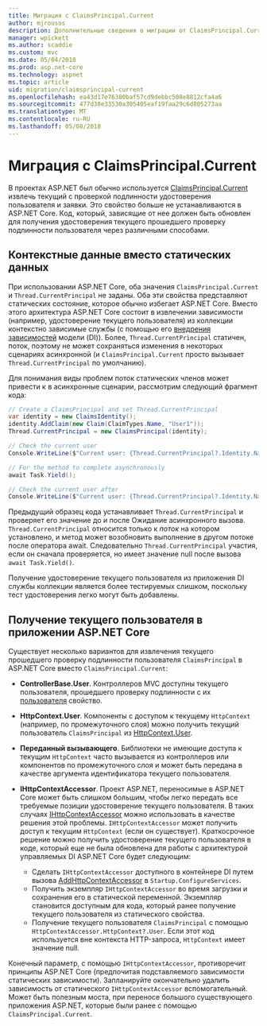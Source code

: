 ```yaml
---
title: Миграция с ClaimsPrincipal.Current
author: mjrousos
description: Дополнительные сведения о миграции от ClaimsPrincipal.Current для получения удостоверения текущего прошедшего проверку подлинности пользователя и утверждения в ASP.NET Core.
manager: wpickett
ms.author: scaddie
ms.custom: mvc
ms.date: 05/04/2018
ms.prod: asp.net-core
ms.technology: aspnet
ms.topic: article
uid: migration/claimsprincipal-current
ms.openlocfilehash: ea43d17e76380baf57cd9debbc508e8812cfa4a6
ms.sourcegitcommit: 477d38e33530a305405eaf19faa29c6d805273aa
ms.translationtype: MT
ms.contentlocale: ru-RU
ms.lasthandoff: 05/08/2018
---
```

# <a name="migrate-from-claimsprincipalcurrent"></a>Миграция с ClaimsPrincipal.Current

В проектах ASP.NET был обычно используется [ClaimsPrincipal.Current](/dotnet/api/system.security.claims.claimsprincipal.current) извлечь текущий с проверкой подлинности удостоверения пользователя и заявки. Это свойство больше не устанавливаются в ASP.NET Core. Код, который, зависящие от нее должен быть обновлен для получения удостоверения текущего прошедшего проверку подлинности пользователя через различными способами.

## <a name="context-specific-data-instead-of-static-data"></a>Контекстные данные вместо статических данных

При использовании ASP.NET Core, оба значения `ClaimsPrincipal.Current` и `Thread.CurrentPrincipal` не заданы. Оба эти свойства представляют статических состояние, которое обычно избегает ASP.NET Core. Вместо этого архитектура ASP.NET Core состоит в извлечении зависимости (например, удостоверение текущего пользователя) из коллекции контекстно зависимые службы (с помощью его [внедрения зависимостей](xref:fundamentals/dependency-injection) модели (DI)). Более, `Thread.CurrentPrincipal` статичен, поток, поэтому не может сохраняться изменения в некоторых сценариях асинхронной (и `ClaimsPrincipal.Current` просто вызывает `Thread.CurrentPrincipal` по умолчанию).

Для понимания виды проблем поток статических членов может привести к в асинхронные сценарии, рассмотрим следующий фрагмент кода:

```csharp
// Create a ClaimsPrincipal and set Thread.CurrentPrincipal
var identity = new ClaimsIdentity();
identity.AddClaim(new Claim(ClaimTypes.Name, "User1"));
Thread.CurrentPrincipal = new ClaimsPrincipal(identity);

// Check the current user
Console.WriteLine($"Current user: {Thread.CurrentPrincipal?.Identity.Name}");

// For the method to complete asynchronously
await Task.Yield();

// Check the current user after
Console.WriteLine($"Current user: {Thread.CurrentPrincipal?.Identity.Name}");
```

Предыдущий образец кода устанавливает `Thread.CurrentPrincipal` и проверяет его значение до и после Ожидание асинхронного вызова. `Thread.CurrentPrincipal` относится только к *поток* на котором установлено, и метод может возобновить выполнение в другом потоке после оператора await. Следовательно `Thread.CurrentPrincipal` участия, если он сначала проверяется, но имеет значение null после вызова `await Task.Yield()`.

Получение удостоверение текущего пользователя из приложения DI службы коллекции является более тестируемых слишком, поскольку тест удостоверения легко могут быть добавлены.

## <a name="retrieve-the-current-user-in-an-aspnet-core-app"></a>Получение текущего пользователя в приложении ASP.NET Core

Существует несколько вариантов для извлечения текущего прошедшего проверку подлинности пользователя `ClaimsPrincipal` в ASP.NET Core вместо `ClaimsPrincipal.Current`:

* **ControllerBase.User**. Контроллеров MVC доступны текущего пользователя, прошедшего проверку подлинности с их [пользователя](/dotnet/api/microsoft.aspnetcore.mvc.controllerbase.user) свойство.
* **HttpContext.User**. Компоненты с доступом к текущему `HttpContext` (например, по промежуточного слоя) можно получить текущий пользователь `ClaimsPrincipal` из [HttpContext.User](/dotnet/api/microsoft.aspnetcore.http.httpcontext.user).
* **Переданный вызывающего**. Библиотеки не имеющие доступа к текущим `HttpContext` часто вызывается из контроллеров или компонентов по промежуточного слоя и может быть передана в качестве аргумента идентификатора текущего пользователя.
* **IHttpContextAccessor**. Проект ASP.NET, переносимые в ASP.NET Core может быть слишком большим, чтобы легко передать все требуемые позиции удостоверение текущего пользователя. В таких случаях [IHttpContextAccessor](/dotnet/api/microsoft.aspnetcore.http.ihttpcontextaccessor) можно использовать в качестве решения этой проблемы. `IHttpContextAccessor` может получить доступ к текущим `HttpContext` (если он существует). Краткосрочное решение можно получить удостоверение текущего пользователя в коде, который еще не была обновлена для работы с архитектурой управляемых DI ASP.NET Core будет следующим:

  * Сделать `IHttpContextAccessor` доступного в контейнере DI путем вызова [AddHttpContextAccessor](https://github.com/aspnet/Hosting/issues/793) в `Startup.ConfigureServices`.
  * Получить экземпляр `IHttpContextAccessor` во время загрузки и сохранения его в статической переменной. Экземпляр становится доступным для кода, который ранее получение текущего пользователя из статического свойства.
  * Получение текущего пользователя `ClaimsPrincipal` с помощью `HttpContextAccessor.HttpContext?.User`. Если этот код используется вне контекста HTTP-запроса, `HttpContext` имеет значение null.

Конечный параметр, с помощью `IHttpContextAccessor`, противоречит принципы ASP.NET Core (предпочитая подставляемого зависимости статических зависимости). Запланируйте окончательно удалить зависимость от статического `IHttpContextAccessor` вспомогательный. Может быть полезным моста, при переносе большого существующего приложения ASP.NET, которые были ранее с помощью `ClaimsPrincipal.Current`.
